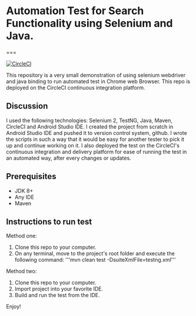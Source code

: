 # Automation Test for Search Functionality using Selenium and Java.
===

[![CircleCI](https://circleci.com/gh/pasignature/Automated-Selenium-Test---Search-Functionality.svg?style=svg)](https://circleci.com/gh/pasignature/Automated-Selenium-Test---Search-Functionality)

This repository is a very small demonstration of using selenium webdriver and java binding to run automated test in Chrome web Browser. This repo is deployed on the CircleCI continuous integration platform.

Discussion
---

I used the following technologies: Selenium 2, TestNG, Java, Maven, CircleCI and Android Studio IDE. I created the project from scratch in Android Studio IDE and pushed it to version control system, github. I wrote the scripts in such a way that it would be easy for another tester to pick it up and continue working on it. I also deployed the test on the CircleCI's continuous integration and delivery platform for ease of running the test in an automated way, after every changes or updates.

Prerequisites
---

- JDK 8+
- Any IDE
- Maven

Instructions to run test
---

Method one:
1. Clone this repo to your computer.
2. On any terminal, move to the project's root folder and execute the following command:
   '''mvn clean test -DsuiteXmlFile=testng.xml'''

Method two:
1. Clone this repo to your computer.
2. Import project into your favorite IDE.
3. Build and run the test from the IDE.
   
Enjoy!

